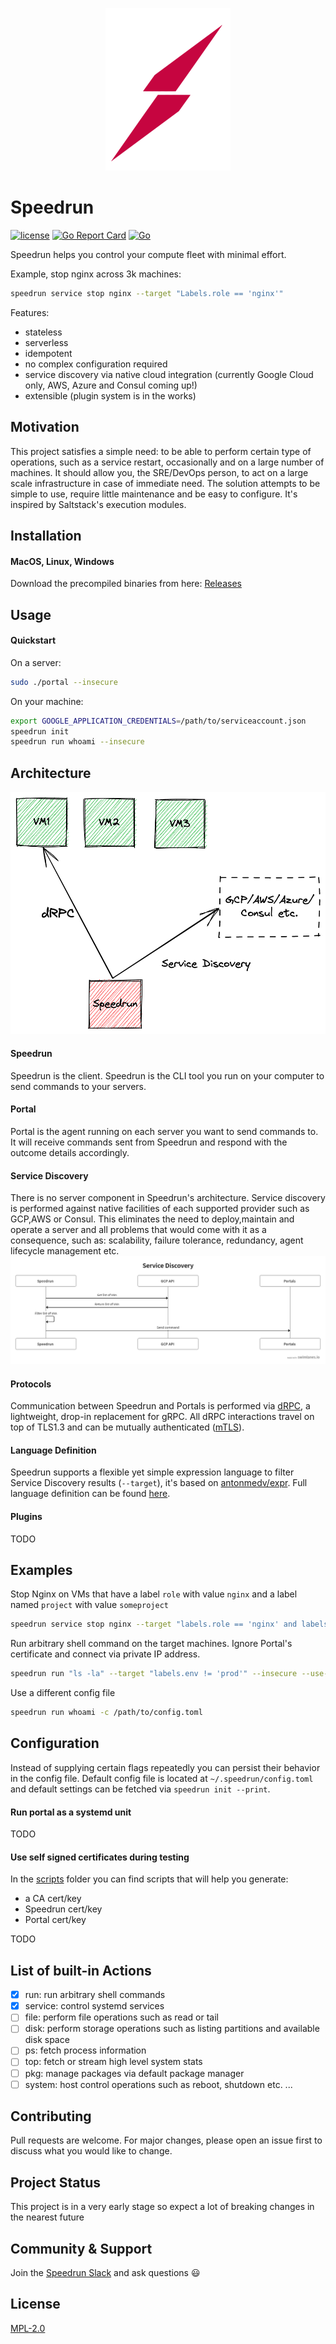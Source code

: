 <p align="center">
  <a rel="nofollow">
    <img src="assets/logo.png?raw=true" width="200" style="max-width:100%;">
  </a>
</p>

# Speedrun

[![license](https://img.shields.io/badge/license-MPL2-blue.svg)](https://github.com/dpogorzelski/speedrun/blob/master/LICENSE)
[![Go Report Card](https://goreportcard.com/badge/github.com/dpogorzelski/speedrun)](https://goreportcard.com/report/github.com/dpogorzelski/speedrun)
[![Go](https://github.com/dpogorzelski/speedrun/actions/workflows/go.yml/badge.svg)](https://github.com/dpogorzelski/speedrun/actions/workflows/go.yml)

Speedrun helps you control your compute fleet with minimal effort.

Example, stop nginx across 3k machines:

```bash
speedrun service stop nginx --target "Labels.role == 'nginx'"
```

Features:

* stateless
* serverless
* idempotent
* no complex configuration required
* service discovery via native cloud integration (currently Google Cloud only, AWS, Azure and Consul coming up!)
* extensible (plugin system is in the works)

## Motivation
This project satisfies a simple need: to be able to perform certain type of operations, such as a service restart, occasionally and on a large number of machines. It should allow you, the SRE/DevOps person, to act on a large scale infrastructure in case of immediate need. The solution attempts to be simple to use, require little maintenance and be easy to configure. It's inspired by Saltstack's execution modules.

## Installation

#### MacOS, Linux, Windows

Download the precompiled binaries from here: [Releases](https://github.com/dpogorzelski/speedrun/releases)

## Usage

#### Quickstart

On a server:

```bash
sudo ./portal --insecure
```

On your machine:

```bash
export GOOGLE_APPLICATION_CREDENTIALS=/path/to/serviceaccount.json
speedrun init
speedrun run whoami --insecure
```

## Architecture

<p align="center">
  <a rel="nofollow">
    <img src="assets/architecture-overview.png" width="600" style="max-width:100%;">
  </a>
</p>

#### Speedrun
Speedrun is the client. Speedrun is the CLI tool you run on your computer to send commands to your servers.

#### Portal
Portal is the agent running on each server you want to send commands to. It will receive commands sent from Speedrun and respond with the outcome details accordingly.
#### Service Discovery
There is no server component in Speedrun's architecture. Service discovery is performed against native facilities of each supported provider such as GCP,AWS or Consul.
This eliminates the need to deploy,maintain and operate a server and all problems that would come with it as a consequence, such as: scalability, failure tolerance, redundancy, agent lifecycle management etc.
![Service Discovery](assets/service-discovery-sequence.png)

#### Protocols

Communication between Speedrun and Portals is performed via [dRPC](https://github.com/storj/drpc), a lightweight, drop-in replacement for gRPC. All dRPC interactions travel on top of TLS1.3 and can be mutually authenticated ([mTLS](https://en.wikipedia.org/wiki/Mutual_authentication)).

#### Language Definition
Speedrun supports a flexible yet simple expression language to filter Service Discovery results (`--target`), it's based on [antonmedv/expr](https://github.com/antonmedv/expr). Full language definition can be found [here](https://github.com/antonmedv/expr/blob/master/docs/Language-Definition.md).

#### Plugins
TODO

## Examples

Stop Nginx on VMs that have a label `role` with value `nginx` and a label named `project` with value `someproject`

```bash
speedrun service stop nginx --target "labels.role == 'nginx' and labels.project == 'someproject'"
```

Run arbitrary shell command on the target machines. Ignore Portal's certificate and connect via private IP address.

```bash
speedrun run "ls -la" --target "labels.env != 'prod'" --insecure --use-private-ip
```

Use a different config file

```bash
speedrun run whoami -c /path/to/config.toml
```

## Configuration

Instead of supplying certain flags repeatedly you can persist their behavior in the config file. Default config file is located at `~/.speedrun/config.toml` and default settings can be fetched via `speedrun init --print`.

#### Run portal as a systemd unit
TODO

#### Use self signed certificates during testing
In the [scripts](scripts/) folder you can find scripts that will help you generate:
* a CA cert/key
* Speedrun cert/key
* Portal cert/key

TODO

## List of built-in Actions
* [x] run: run arbitrary shell commands
* [X] service: control systemd services
* [ ] file: perform file operations such as read or tail
* [ ] disk: perform storage operations such as listing partitions and available disk space
* [ ] ps: fetch process information
* [ ] top: fetch or stream high level system stats
* [ ] pkg: manage packages via default package manager
* [ ] system: host control operations such as reboot, shutdown etc.
...
## Contributing

Pull requests are welcome. For major changes, please open an issue first to discuss what you would like to change.

## Project Status

This project is in a very early stage so expect a lot of breaking changes in the nearest future

## Community & Support

Join the [Speedrun Slack](https://join.slack.com/t/slack-w9m7528/shared_invite/zt-11lyemhxe-EdWi0zqh0rIEYc85mKI6_g) and ask questions 😃

## License

[MPL-2.0](LICENSE)
